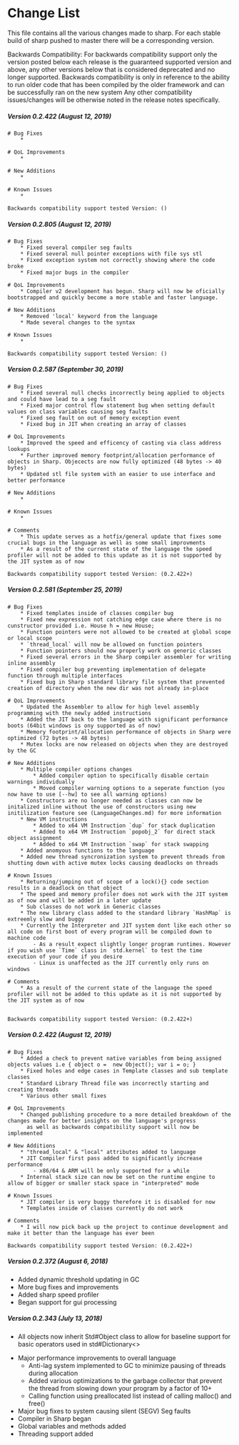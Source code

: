 # Change List
This file contains all the various changes made to sharp. 
For each stable build of sharp pushed to master there will be a corresponding version.

Backwards Compatibility:
For backwards compatibility support only the version posted below each release is the guaranteed supported version and above,
any other versions below that is considered deprecated and no longer supported. Backwards compatibility is only in reference
to the ability to run older code that has been compiled by the older framework and can be successfully ran on the new system
Any other compatibility issues/changes will be otherwise noted in the release notes specifically.

##### Version 0.2.422 (August 12, 2019)
    # Bug Fixes
        *

    # QoL Improvements
        *

    # New Additions
        *

    # Known Issues
        *

    Backwards compatibility support tested Version: ()
    
##### Version 0.2.805 (August 12, 2019)
    # Bug Fixes
        * Fixed several compiler seg faults
        * Fixed several null pointer exceptions with file sys stl
        * Fixed exception system not correctly showing where the code broke 
        * Fixed major bugs in the compiler

    # QoL Improvements
        * Compiler v2 development has begun. Sharp will now be oficially bootstrapped and quickly become a more stable and faster language.

    # New Additions
        * Removed 'local' keyword from the language
        * Made several changes to the syntax

    # Known Issues
        *

    Backwards compatibility support tested Version: ()
    
##### Version 0.2.587 (September 30, 2019)
    # Bug Fixes
        * Fixed several null checks incorrectly being applied to objects and could have lead to a seg fault
        * Fixed major control flow statement bug when setting default values on class variables causing seg faults
        * Fixed seg fault on out of memory exception event
        * Fixed bug in JIT when creating an array of classes

    # QoL Improvements
        * Improved the speed and efficency of casting via class address lookups
        * Further improved memory footprint/allocation performance of objects in Sharp. Objecects are now fully optimized (48 bytes -> 40 bytes)
        * Updated stl file system with an easier to use interface and better performance

    # New Additions
        *

    # Known Issues
        *
        
    # Comments
        * This update serves as a hotfix/general update that fixes some crucial bugs in the language as well as some small improvments 
        * As a result of the current state of the language the speed profiler will not be added to this update as it is not supported by the JIT system as of now

    Backwards compatibility support tested Version: (0.2.422+)

##### Version 0.2.581 (September 25, 2019)
    # Bug Fixes
        * Fixed templates inside of classes compiler bug
        * Fixed new expression not catching edge case where there is no cunstructor provided i.e. House h = new House;
        * Function pointers were not allowed to be created at global scope or local scope
        * `thread_local` will now be allowed on function pointers
        * Function pointers should now properly work on generic classes
        * Fixed several errors in the Sharp compiler assembler for writing inline assembly
        * Fixed compiler bug preventing implementation of delegate function through multiple interfaces
        * Fixed bug in Sharp standard library file system that prevented creation of directory when the new dir was not already in-place

    # QoL Improvements
        * Updated the Assembler to allow for high level assembly programming with the newly added instructions
        * Added the JIT back to the language with significant performance boots (64bit windows is ony supported as of now)
        * Memory footprint/allocation performance of objects in Sharp were optimized (72 bytes -> 48 bytes)
        * Mutex locks are now released on objects when they are destroyed by the GC

    # New Additions
        * Multiple compiler options changes
            * Added compiler option to specifically disable certain warnings individually
            * Moved compiler warning options to a seperate function (you now have to use [--hw] to see all warning options)
        * Constructors are no longer needed as classes can now be initalized inline without the use of constructors using new initilization feature see (LanguageChanges.md) for more information 
        * New VM instructions
            * Added to x64 VM Instruction `dup` for stack duplication
            * Added to x64 VM Instruction `popobj_2` for direct stack object assignment
            * Added to x64 VM Instruction `swap` for stack swapping
        * Added anomyous functions to the language
        * Added new thread syncronization system to prevent threads from shutting down with active mutex locks causing deadlocks on threads

    # Known Issues
        * Returning/jumping out of scope of a lock(){} code section results in a deadlock on that object
        * The speed and memory profiler does not work with the JIT system as of now and will be added in a later update
        * Sub classes do not work in Generic classes
        * The new library class added to the standard library `HashMap` is extreemly slow and buggy 
        * Currently the Interpreter and JIT system dont like each other so all code on first boot of every program will be compiled down to machine code
            - As a result expect slightly longer program runtimes. However if you wish use `Time` class in `std.kernel` to test the time execution of your code if you desire
            - Linux is unaffected as the JIT currently only runs on windows
                
    # Comments
        * As a result of the current state of the language the speed profiler will not be added to this update as it is not supported by the JIT system as of now
                    

    Backwards compatibility support tested Version: (0.2.422+)

##### Version 0.2.422 (August 12, 2019)
    # Bug Fixes
        * Added a check to prevent native variables from being assigned objects values i.e { object o =  new Object(); var i = o; }
        * Fixed holes and edge cases in Template classes and sub template classes
        * Standard Library Thread file was incorrectly starting and creating threads
        * Various other small fixes

    # QoL Improvements
        * Changed publishing procedure to a more detailed breakdown of the changes made for better insights on the language's progress
          as well as backwards compatibility support will now be implemented

    # New Additions
        * "thread_local" & "local" attributes added to language
        * JIT Compiler first pass added to significantly increase performance
            - x86/64 & ARM will be only supported for a while
        * Internal stack size can now be set on the runtime engine to allow of bigger or smaller stack space in "interpreted" mode

    # Known Issues
        * JIT compiler is very buggy therefore it is disabled for now
        * Templates inside of classes currently do not work

    # Comments
        * I will now pick back up the project to continue development and make it better than the language has ever been

    Backwards compatibility support tested Version: (0.2.422+)

##### Version 0.2.372 (August 6, 2018)
* Added dynamic threshold updating in GC
* More bug fixes and improvements
* Added sharp speed profiler
* Began support for gui processing

##### Version 0.2.343 (July 13, 2018)

- All objects now inherit Std#Object class to allow for baseline support
for basic operators used in std#Dictionary<>
* Major performance improvements to overall language
    - Anti-lag system implemented to GC to minimize pausing of threads during allocation
    - Added various optimizations to the garbage collector that prevent the thread from slowing down your program by a factor of 10+ 
    - Calling function using preallocated list instead of calling malloc() and free()
* Major bug fixes to system causing silent (SEGV) Seg faults
* Compiler in Sharp began
* Global variables and methods added
* Threading support added